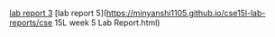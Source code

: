 [lab report 3](https://github.com/minyanshi1105/cse15l-lab-reports/blob/d54e83bff3cae472a487b8846c9919889c7ccb3d/cse%2015L%20week%203%20Lab%20Report.html)
[lab report 5](https://minyanshi1105.github.io/cse15l-lab-reports/cse 15L week 5 Lab Report.html)
